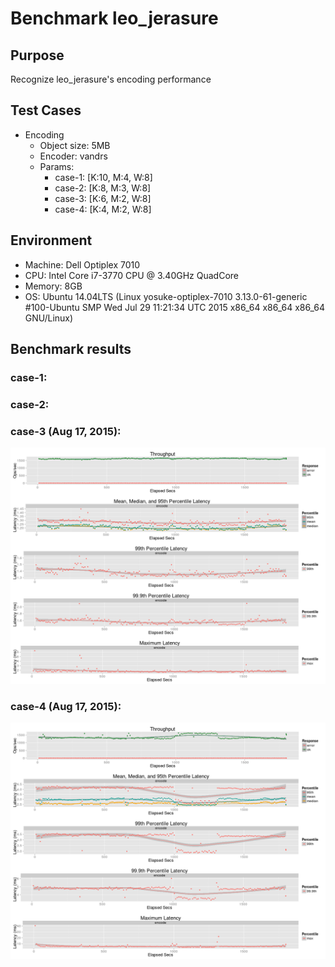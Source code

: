 # Benchmark leo_jerasure
## Purpose
Recognize leo_jerasure's encoding performance

## Test Cases
* Encoding
    * Object size: 5MB
    * Encoder: vandrs
    * Params:
       * case-1: [K:10, M:4, W:8]
       * case-2: [K:8, M:3, W:8]
       * case-3: [K:6, M:2, W:8]
       * case-4: [K:4, M:2, W:8]

## Environment
* Machine: Dell Optiplex 7010
* CPU: Intel Core i7-3770 CPU @ 3.40GHz QuadCore
* Memory: 8GB
* OS: Ubuntu 14.04LTS (Linux yosuke-optiplex-7010 3.13.0-61-generic #100-Ubuntu SMP Wed Jul 29 11:21:34 UTC 2015 x86_64 x86_64 x86_64 GNU/Linux)


## Benchmark results
### case-1:

### case-2:

### case-3 (Aug 17, 2015):
![case-3](results/vandrs_6_2_8_5M_w_t4_1.png)
### case-4 (Aug 17, 2015):
![case-4](results/vandrs_4_2_8_5M_w_t4_1.png)
